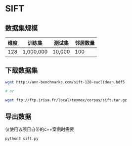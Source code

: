 # SIFT

## 数据集规模

| 维度 | 训练集 | 测试集 | 邻居数量 |
|-----|-----------|--------|-----|
| 128 | 1,000,000 | 10,000 | 100 |

## 下载数据集

```bash
wget http://ann-benchmarks.com/sift-128-euclidean.hdf5

# or

wget ftp://ftp.irisa.fr/local/texmex/corpus/sift.tar.gz
```

## 导出数据

仅使用该项目自带的c++案例时需要

```bash
python3 sift.py
```
